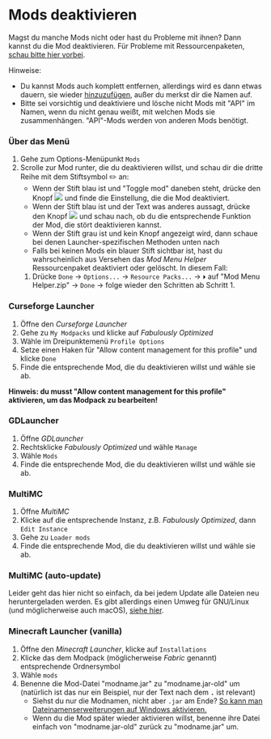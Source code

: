 # Mods deaktivieren

Magst du manche Mods nicht oder hast du Probleme mit ihnen? Dann kannst du die Mod deaktivieren. Für Probleme mit Ressourcenpaketen, [schau bitte hier vorbei](ressourcenpaket-probleme.md).

Hinweise:

* Du kannst Mods auch komplett entfernen, allerdings wird es dann etwas dauern, sie wieder [hinzuzufügen](mods-hinzufuegen.md), außer du merkst dir die Namen auf.
* Bitte sei vorsichtig und deaktiviere und lösche nicht Mods mit "API" im Namen, wenn du nicht genau weißt, mit welchen Mods sie zusammenhängen. "API"-Mods werden von anderen Mods benötigt.

### Über das Menü

1. Gehe zum Options-Menüpunkt `Mods`
2. Scrolle zur Mod runter, die du deaktivieren willst, und schau dir die dritte Reihe mit dem Stiftsymbol ✏️ an:
   * Wenn der Stift blau ist und "Toggle mod" daneben steht, drücke den Knopf ![](https://i.ibb.co/j35cBtn/image.png) und finde die Einstellung, die die Mod deaktiviert.
   * Wenn der Stift blau ist und der Text was anderes aussagt, drücke den Knopf ![](https://i.ibb.co/j35cBtn/image.png) und schau nach, ob du die entsprechende Funktion der Mod, die stört deaktivieren kannst.
   * Wenn der Stift grau ist und kein Knopf angezeigt wird, dann schaue bei denen Launcher-spezifischen Methoden unten nach
    * Falls bei keinen Mods ein blauer Stift sichtbar ist, hast du wahrscheinlich aus Versehen das *Mod Menu Helper* Ressourcenpaket deaktiviert oder gelöscht. In diesem Fall:
    1. Drücke `Done` → `Options...` → `Resource Packs...` → `⏵` auf "Mod Menu Helper.zip" → `Done` → folge wieder den Schritten ab Schritt 1. 

### Curseforge Launcher

1. Öffne den *Curseforge Launcher*
2. Gehe zu `My Modpacks` und klicke auf *Fabulously Optimized*
3. Wähle im Dreipunktemenü `Profile Options`
4. Setze einen Haken für "Allow content management for this profile" und klicke `Done`
5. Finde die entsprechende Mod, die du deaktivieren willst und wähle sie ab.

**Hinweis: du musst "Allow content management for this profile" aktivieren, um das Modpack zu bearbeiten!**

### GDLauncher

1. Öffne *GDLauncher*
2. Rechtsklicke *Fabulously Optimized* und wähle `Manage`
3. Wähle `Mods`
4. Finde die entsprechende Mod, die du deaktivieren willst und wähle sie ab.

### MultiMC

1. Öffne *MultiMC*
2. Klicke auf die entsprechende Instanz, z.B. *Fabulously Optimized*, dann `Edit Instance`
3. Gehe zu `Loader mods`
4. Finde die entsprechende Mod, die du deaktivieren willst und wähle sie ab.

### MultiMC (auto-update)

Leider geht das hier nicht so einfach, da bei jedem Update alle Dateien neu heruntergeladen werden. Es gibt allerdings einen Umweg für GNU/Linux (und möglicherweise auch macOS), [siehe hier](multimc-auto-updates.md#Mods-vom-Auto-Update-ausschließen).

### Minecraft Launcher (vanilla)

1. Öffne den *Minecraft Launcher*, klicke auf `Installations`
2. Klicke das dem Modpack (möglicherweise *Fabric* genannt) entsprechende Ordnersymbol
3. Wähle `mods`
4. Benenne die Mod-Datei "modname.jar" zu "modname.jar-old" um (natürlich ist das nur ein Beispiel, nur der Text nach dem **`.`** ist relevant)
   * Siehst du nur die Modnamen, nicht aber `.jar` am Ende? [So kann man Dateinamenserweiterungen auf Windows aktivieren.](https://www.thewindowsclub.com/show-file-extensions-in-windows)
   * Wenn du die Mod später wieder aktivieren willst, benenne ihre Datei einfach von "modname.jar-old" zurück zu "modname.jar" um.